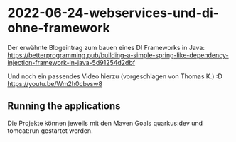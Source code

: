 # 2022-06-24-webservices-und-di-ohne-framework

Der erwähnte Blogeintrag zum bauen eines DI Frameworks in Java:  
https://betterprogramming.pub/building-a-simple-spring-like-dependency-injection-framework-in-java-5d91254d2dbf  
  
Und noch ein passendes Video hierzu (vorgeschlagen von Thomas K.) :D  
https://youtu.be/Wm2h0cbvsw8  
  
## Running the applications
  
Die Projekte können jeweils mit den Maven Goals quarkus:dev und tomcat:run gestartet werden.